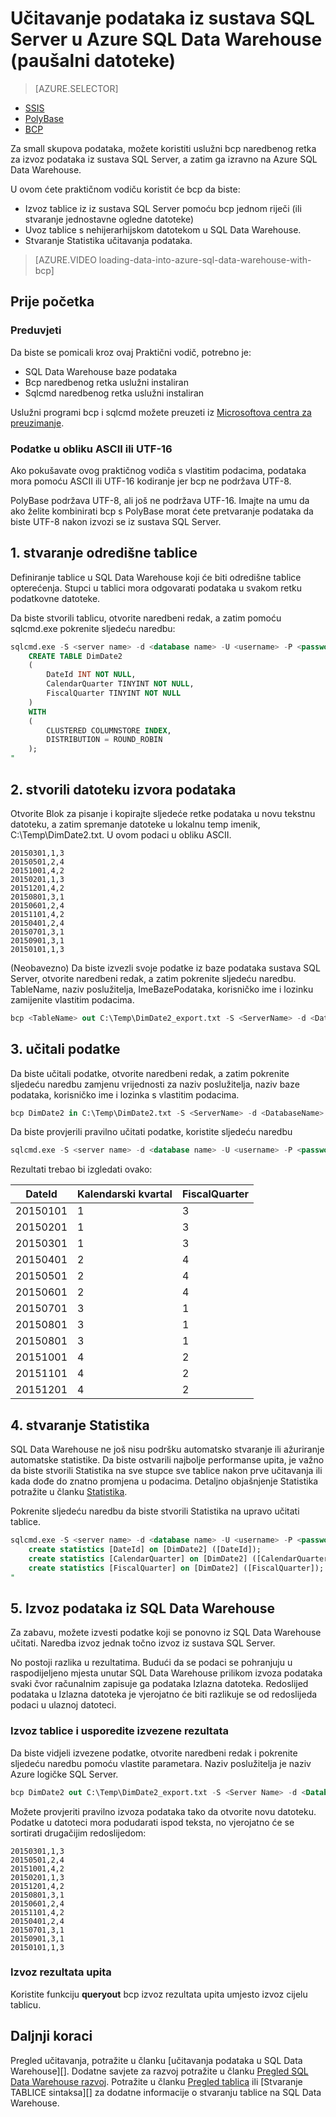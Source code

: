 <properties
   pageTitle="Učitavanje podataka iz sustava SQL Server u Azure SQL Data Warehouse (bcp) | Microsoft Azure"
   description="Za veličinom small podataka koristi bcp za izvoz podataka iz sustava SQL Server u plošnu datoteke i uvezli podatke izravno u Azure SQL Data Warehouse."
   services="sql-data-warehouse"
   documentationCenter="NA"
   authors="lodipalm"
   manager="barbkess"
   editor=""/>

<tags
   ms.service="sql-data-warehouse"
   ms.devlang="NA"
   ms.topic="article"
   ms.tgt_pltfrm="NA"
   ms.workload="data-services"
   ms.date="06/30/2016"
   ms.author="lodipalm;barbkess;sonyama"/>


# <a name="load-data-from-sql-server-into-azure-sql-data-warehouse-flat-files"></a>Učitavanje podataka iz sustava SQL Server u Azure SQL Data Warehouse (paušalni datoteke)

> [AZURE.SELECTOR]
- [SSIS](sql-data-warehouse-load-from-sql-server-with-integration-services.md)
- [PolyBase](sql-data-warehouse-load-from-sql-server-with-polybase.md)
- [BCP](sql-data-warehouse-load-from-sql-server-with-bcp.md)

Za small skupova podataka, možete koristiti uslužni bcp naredbenog retka za izvoz podataka iz sustava SQL Server, a zatim ga izravno na Azure SQL Data Warehouse.

U ovom ćete praktičnom vodiču koristit će bcp da biste:

- Izvoz tablice iz iz sustava SQL Server pomoću bcp jednom riječi (ili stvaranje jednostavne ogledne datoteke)
- Uvoz tablice s nehijerarhijskom datotekom u SQL Data Warehouse.
- Stvaranje Statistika učitavanja podataka.

>[AZURE.VIDEO loading-data-into-azure-sql-data-warehouse-with-bcp]

## <a name="before-you-begin"></a>Prije početka

### <a name="prerequisites"></a>Preduvjeti

Da biste se pomicali kroz ovaj Praktični vodič, potrebno je:

- SQL Data Warehouse baze podataka
- Bcp naredbenog retka uslužni instaliran
- Sqlcmd naredbenog retka uslužni instaliran

Uslužni programi bcp i sqlcmd možete preuzeti iz [Microsoftova centra za preuzimanje][].

### <a name="data-in-ascii-or-utf-16-format"></a>Podatke u obliku ASCII ili UTF-16

Ako pokušavate ovog praktičnog vodiča s vlastitim podacima, podataka mora pomoću ASCII ili UTF-16 kodiranje jer bcp ne podržava UTF-8. 

PolyBase podržava UTF-8, ali još ne podržava UTF-16. Imajte na umu da ako želite kombinirati bcp s PolyBase morat ćete pretvaranje podataka da biste UTF-8 nakon izvozi se iz sustava SQL Server. 


## <a name="1-create-a-destination-table"></a>1. stvaranje odredišne tablice

Definiranje tablice u SQL Data Warehouse koji će biti odredišne tablice opterećenja. Stupci u tablici mora odgovarati podataka u svakom retku podatkovne datoteke.

Da biste stvorili tablicu, otvorite naredbeni redak, a zatim pomoću sqlcmd.exe pokrenite sljedeću naredbu:


```sql
sqlcmd.exe -S <server name> -d <database name> -U <username> -P <password> -I -Q "
    CREATE TABLE DimDate2
    (
        DateId INT NOT NULL,
        CalendarQuarter TINYINT NOT NULL,
        FiscalQuarter TINYINT NOT NULL
    )
    WITH
    (
        CLUSTERED COLUMNSTORE INDEX,
        DISTRIBUTION = ROUND_ROBIN
    );
"
```


## <a name="2-create-a-source-data-file"></a>2. stvorili datoteku izvora podataka

Otvorite Blok za pisanje i kopirajte sljedeće retke podataka u novu tekstnu datoteku, a zatim spremanje datoteke u lokalnu temp imenik, C:\Temp\DimDate2.txt. U ovom podaci u obliku ASCII.

```
20150301,1,3
20150501,2,4
20151001,4,2
20150201,1,3
20151201,4,2
20150801,3,1
20150601,2,4
20151101,4,2
20150401,2,4
20150701,3,1
20150901,3,1
20150101,1,3
```

(Neobavezno) Da biste izvezli svoje podatke iz baze podataka sustava SQL Server, otvorite naredbeni redak, a zatim pokrenite sljedeću naredbu. TableName, naziv poslužitelja, ImeBazePodataka, korisničko ime i lozinku zamijenite vlastitim podacima.

```sql
bcp <TableName> out C:\Temp\DimDate2_export.txt -S <ServerName> -d <DatabaseName> -U <Username> -P <Password> -q -c -t ','
```



## <a name="3-load-the-data"></a>3. učitali podatke
Da biste učitali podatke, otvorite naredbeni redak, a zatim pokrenite sljedeću naredbu zamjenu vrijednosti za naziv poslužitelja, naziv baze podataka, korisničko ime i lozinka s vlastitim podacima.

```sql
bcp DimDate2 in C:\Temp\DimDate2.txt -S <ServerName> -d <DatabaseName> -U <Username> -P <password> -q -c -t  ','
```

Da biste provjerili pravilno učitati podatke, koristite sljedeću naredbu

```sql
sqlcmd.exe -S <server name> -d <database name> -U <username> -P <password> -I -Q "SELECT * FROM DimDate2 ORDER BY 1;"
```

Rezultati trebao bi izgledati ovako:

DateId |Kalendarski kvartal |FiscalQuarter
----------- |--------------- |-------------
20150101 |1 |3
20150201 |1 |3
20150301 |1 |3
20150401 |2 |4
20150501 |2 |4
20150601 |2 |4
20150701 |3 |1
20150801 |3 |1
20150801 |3 |1
20151001 |4 |2
20151101 |4 |2
20151201 |4 |2

## <a name="4-create-statistics"></a>4. stvaranje Statistika

SQL Data Warehouse ne još nisu podršku automatsko stvaranje ili ažuriranje automatske statistike. Da biste ostvarili najbolje performanse upita, je važno da biste stvorili Statistika na sve stupce sve tablice nakon prve učitavanja ili kada dođe do znatno promjena u podacima. Detaljno objašnjenje Statistika potražite u članku [Statistika][]. 

Pokrenite sljedeću naredbu da biste stvorili Statistika na upravo učitati tablice.

```sql
sqlcmd.exe -S <server name> -d <database name> -U <username> -P <password> -I -Q "
    create statistics [DateId] on [DimDate2] ([DateId]);
    create statistics [CalendarQuarter] on [DimDate2] ([CalendarQuarter]);
    create statistics [FiscalQuarter] on [DimDate2] ([FiscalQuarter]);
"
```

## <a name="5-export-data-from-sql-data-warehouse"></a>5. Izvoz podataka iz SQL Data Warehouse
Za zabavu, možete izvesti podatke koji se ponovno iz SQL Data Warehouse učitati.  Naredba izvoz jednak točno izvoz iz sustava SQL Server.

No postoji razlika u rezultatima. Budući da se podaci se pohranjuju u raspodijeljeno mjesta unutar SQL Data Warehouse prilikom izvoza podataka svaki čvor računalnim zapisuje ga podataka Izlazna datoteka. Redoslijed podataka u Izlazna datoteka je vjerojatno će biti razlikuje se od redoslijeda podaci u ulaznoj datoteci.

### <a name="export-a-table-and-compare-exported-results"></a>Izvoz tablice i usporedite izvezene rezultata

Da biste vidjeli izvezene podatke, otvorite naredbeni redak i pokrenite sljedeću naredbu pomoću vlastite parametara. Naziv poslužitelja je naziv Azure logičke SQL Server.

```sql
bcp DimDate2 out C:\Temp\DimDate2_export.txt -S <Server Name> -d <Database Name> -U <Username> -P <password> -q -c -t ','
```
Možete provjeriti pravilno izvoza podataka tako da otvorite novu datoteku. Podatke u datoteci mora podudarati ispod teksta, no vjerojatno će se sortirati drugačijim redoslijedom:

```
20150301,1,3
20150501,2,4
20151001,4,2
20150201,1,3
20151201,4,2
20150801,3,1
20150601,2,4
20151101,4,2
20150401,2,4
20150701,3,1
20150901,3,1
20150101,1,3
```

### <a name="export-the-results-of-a-query"></a>Izvoz rezultata upita

Koristite funkciju **queryout** bcp izvoz rezultata upita umjesto izvoz cijelu tablicu. 

## <a name="next-steps"></a>Daljnji koraci
Pregled učitavanja, potražite u članku [učitavanja podataka u SQL Data Warehouse][].
Dodatne savjete za razvoj potražite u članku [Pregled SQL Data Warehouse razvoj][].
Potražite u članku [Pregled tablica][] ili [Stvaranje TABLICE sintaksa][] za dodatne informacije o stvaranju tablice na SQL Data Warehouse.

<!--Image references-->

<!--Article references-->

[Podatke učitali u SQL Data Warehouse]: ./sql-data-warehouse-overview-load.md
[Pregled SQL Data Warehouse razvoj]: ./sql-data-warehouse-overview-develop.md
[Pregled tablica]: ./sql-data-warehouse-tables-overview.md
[Statistika]: ./sql-data-warehouse-tables-statistics.md

<!--MSDN references-->
[bcp]: https://msdn.microsoft.com/library/ms162802.aspx
[Sintaksa za stvaranje TABLICE]: https://msdn.microsoft.com/library/mt203953.aspx

<!--Other Web references-->
[Microsoftova centra za preuzimanje]: https://www.microsoft.com/download/details.aspx?id=36433
